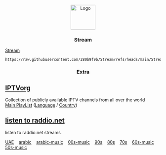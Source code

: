 <!-- PROJECT LOGO -->
<br />
<div align="center">
  <a href="https://280b9f9b.github.io/Stream/">
    <img src="https://280b9f9b.github.io/IPTV/Resource/main.png" alt="Logo" width="80" height="80">
  </a>

<h3 align="center">Stream</h3>
</div>

[Stream](https://280b9f9b.github.io/Stream/)

   ```
https://raw.githubusercontent.com/280b9f9b/Stream/refs/heads/main/Stream/Stream.m3u8
   ```

<h3 align="center">Extra</h3>





<!-- GETTING STARTED -->
## [IPTVorg](https://github.com/iptv-org/iptv)

 Collection of publicly available IPTV channels from all over the world
<br/>
[Main PlayList](https://280b9f9b.github.io/Stream/Extra/IPTVorg.html) ([Language](https://280b9f9b.github.io/Stream/Extra/IPTVorg%20(Language).html) / [Country](https://280b9f9b.github.io/Stream/Extra/IPTVorg%20(Country).html))


## [listen to raddio.net](https://github.com/junguler/listen_to_raddio.net/tree/main?tab=readme-ov-file)

listen to raddio.net streams

[UAE](https://raw.githubusercontent.com/280b9f9b/Stream/refs/heads/main/Extra/Radio/united-arab-emirates.html) &nbsp;&nbsp; [arabic](https://280b9f9b.github.io/Stream/Radio/arabic.html) &nbsp;&nbsp; [arabic-music](https://280b9f9b.github.io/Stream/Radio/arabic-music.html) &nbsp;&nbsp; [00s-music](https://280b9f9b.github.io/Stream/Radio/00s-music.html) &nbsp;&nbsp; [90s](https://280b9f9b.github.io/Stream/Radio/90s.html) &nbsp;&nbsp; [80s](https://280b9f9b.github.io/Stream/Radio/80s.html) &nbsp;&nbsp; [70s](https://280b9f9b.github.io/Stream/Radio/70s.html) &nbsp;&nbsp; [60s-music](https://280b9f9b.github.io/Stream/Radio/60s-music.html) &nbsp;&nbsp; [50s-music](https://280b9f9b.github.io/Stream/Radio/50s-music.html)

